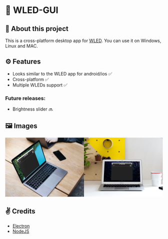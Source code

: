 # 🌈 WLED-GUI

## 👋 About this project
This is a cross-platform desktop app for [WLED](https://github.com/Aircoookie/WLED). You can use it on Windows, Linux and MAC.

## ⚙️ Features
- Looks similar to the WLED app for android/ios ✅
- Cross-platform ✅
- Multiple WLEDs support ✅

### Future releases:
- Brightness slider 🔜

## 🖼️ Images
<img src="/images/macbook-pro-space-gray-on-the-wooden-table.jpg" width="50%"><img src="/images/bright-office-enviroment-with-macbook-air.jpg" width="50%">
 
## ✌️ Credits
- [Electron](https://www.electronjs.org/)
- [NodeJS](https://nodejs.org/)
